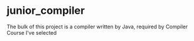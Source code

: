 # junior_compiler
The bulk of this project is a compiler written by Java, required by Compiler Course I've selected
